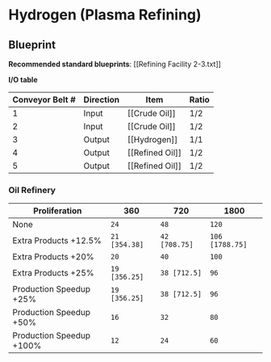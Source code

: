 # Hydrogen (Plasma Refining)

## Blueprint

**Recommended standard blueprints**: [[Refining Facility 2-3.txt]]

**I/O table**

| Conveyor Belt # | Direction | Item            | Ratio |
| --------------- | --------- | --------------- | ----- |
| 1               | Input     | [[Crude Oil]]   | 1/2   |
| 2               | Input     | [[Crude Oil]]   | 1/2   |
| 3               | Output    | [[Hydrogen]]    | 1/1   |
| 4               | Output    | [[Refined Oil]] | 1/2   |
| 5               | Output    | [[Refined Oil]] | 1/2   |

### Oil Refinery

| Proliferation            | 360           | 720           | 1800            |
| ------------------------ | ------------- | ------------- | --------------- |
| None                     | `24`          | `48`          | `120`           |
| Extra Products +12.5%    | `21 [354.38]` | `42 [708.75]` | `106 [1788.75]` |
| Extra Products +20%      | `20`          | `40`          | `100`           |
| Extra Products +25%      | `19 [356.25]` | `38 [712.5]`  | `96`            |
| Production Speedup +25%  | `19 [356.25]` | `38 [712.5]`  | `96`            |
| Production Speedup +50%  | `16`          | `32`          | `80`            |
| Production Speedup +100% | `12`          | `24`          | `60`            |

